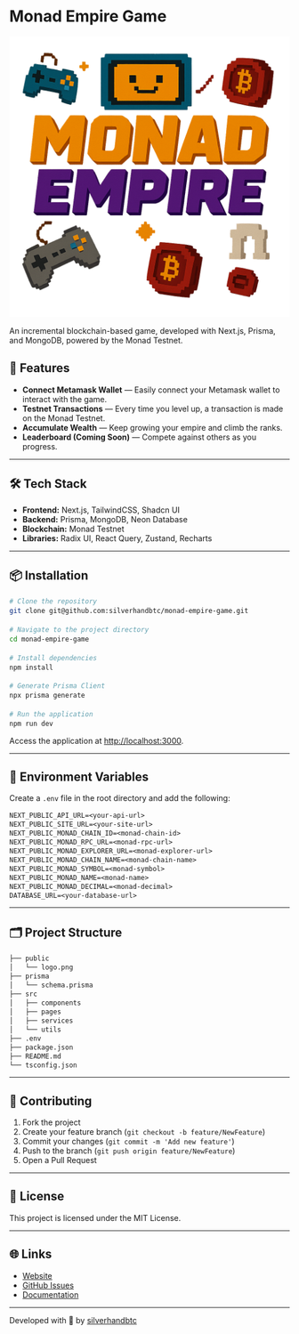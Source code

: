 # Monad Empire Game

![Monad Empire Logo](./public/logo.png)

An incremental blockchain-based game, developed with Next.js, Prisma, and MongoDB, powered by the Monad Testnet.

## 🚀 Features

* **Connect Metamask Wallet** — Easily connect your Metamask wallet to interact with the game.
* **Testnet Transactions** — Every time you level up, a transaction is made on the Monad Testnet.
* **Accumulate Wealth** — Keep growing your empire and climb the ranks.
* **Leaderboard (Coming Soon)** — Compete against others as you progress.

---

## 🛠️ Tech Stack

* **Frontend:** Next.js, TailwindCSS, Shadcn UI
* **Backend:** Prisma, MongoDB, Neon Database
* **Blockchain:** Monad Testnet
* **Libraries:** Radix UI, React Query, Zustand, Recharts

---

## 📦 Installation

```bash
# Clone the repository
git clone git@github.com:silverhandbtc/monad-empire-game.git

# Navigate to the project directory
cd monad-empire-game

# Install dependencies
npm install

# Generate Prisma Client
npx prisma generate

# Run the application
npm run dev
```

Access the application at [http://localhost:3000](http://localhost:3000).

---

## 🔑 Environment Variables

Create a `.env` file in the root directory and add the following:

```env
NEXT_PUBLIC_API_URL=<your-api-url>
NEXT_PUBLIC_SITE_URL=<your-site-url>
NEXT_PUBLIC_MONAD_CHAIN_ID=<monad-chain-id>
NEXT_PUBLIC_MONAD_RPC_URL=<monad-rpc-url>
NEXT_PUBLIC_MONAD_EXPLORER_URL=<monad-explorer-url>
NEXT_PUBLIC_MONAD_CHAIN_NAME=<monad-chain-name>
NEXT_PUBLIC_MONAD_SYMBOL=<monad-symbol>
NEXT_PUBLIC_MONAD_NAME=<monad-name>
NEXT_PUBLIC_MONAD_DECIMAL=<monad-decimal>
DATABASE_URL=<your-database-url>
```

---

## 🗂️ Project Structure

```plaintext
├── public
│   └── logo.png
├── prisma
│   └── schema.prisma
├── src
│   ├── components
│   ├── pages
│   ├── services
│   └── utils
├── .env
├── package.json
├── README.md
└── tsconfig.json
```

---

## 🤝 Contributing

1. Fork the project
2. Create your feature branch (`git checkout -b feature/NewFeature`)
3. Commit your changes (`git commit -m 'Add new feature'`)
4. Push to the branch (`git push origin feature/NewFeature`)
5. Open a Pull Request

---

## 📝 License

This project is licensed under the MIT License.

---

## 🌐 Links

* [Website](https://monad-empire-game.vercel.app)
* [GitHub Issues](https://github.com/silverhandbtc/monad-empire-game/issues)
* [Documentation](https://monad-empire-game.vercel.app/docs)

---

Developed with 💙 by [silverhandbtc](https://github.com/silverhandbtc)
